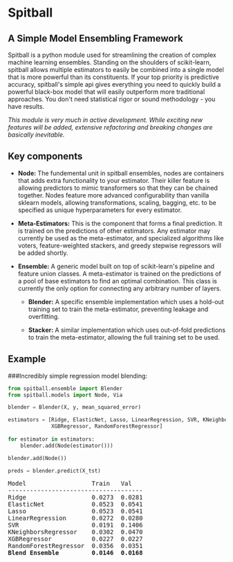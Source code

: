 # Spitball
## A Simple Model Ensembling Framework

Spitball is a python module used for streamlining the creation of complex machine learning ensembles.  Standing on the shoulders of scikit-learn, spitball allows multiple estimators to easily be combined into a single model that is more powerful than its constituents. If your top priority is predictive accuracy, spitball's simple api gives everything you need to quickly build a powerful black-box model that will easily outperform more traditional approaches. You don't need statistical rigor or sound methodology - you have results.

*This module is very much in active development. While exciting new features will be added, extensive refactoring and breaking changes are basically inevitable.*

## Key components

 - __Node:__ The fundemental unit in spitball ensembles, nodes are containers that adds extra functionality to your estimator. Their killer feature is allowing predictors to mimic transformers so that they can be chained together.  Nodes feature more advanced configurability than vanilla sklearn models, allowing transformations, scaling, bagging, etc. to be specified as unique hyperparameters for every estimator.
 
 - __Meta-Estimators:__ This is the component that forms a final prediction.  It is trained on the predictions of other estimators. Any estimator may currently be used as the meta-estimator, and specialized algorithms like voters, feature-weighted stackers, and greedy stepwise regressors will be added shortly.
 
 - __Ensemble:__ A generic model built on top of scikit-learn's pipeline and feature union classes. A meta-estimator is trained on the predictions of a pool of base estimators to find an optimal combination. This class is currently the only option for connecting any arbitrary number of layers.

   - __Blender:__ A specific ensemble implementation which uses a hold-out training set to train the meta-estimator, preventing leakage and overfitting.

   - __Stacker:__ A similar implementation which uses out-of-fold predictions to train the meta-estimator, allowing the full training set to be used.

## Example

###Incredibly simple regression model blending:
```python
from spitball.ensemble import Blender
from spitball.models import Node, Via

blender = Blender(X, y, mean_squared_error)

estimators = [Ridge, ElasticNet, Lasso, LinearRegression, SVR, KNeighborsRegressor,
              XGBRegressor, RandomForestRegressor]
              
for estimator in estimators:
    blender.add(Node(estimator()))

blender.add(Node())

preds = blender.predict(X_tst)
```
<pre>
Model                  Train   Val   
-------------------------------------
Ridge                  0.0273  0.0281
ElasticNet             0.0523  0.0541
Lasso                  0.0523  0.0541
LinearRegression       0.0272  0.0280
SVR                    0.0191  0.1406
KNeighborsRegressor    0.0302  0.0470
XGBRegressor           0.0227  0.0227
RandomForestRegressor  0.0356  0.0351
<b>Blend Ensemble         0.0146  0.0168</b>
</pre>
